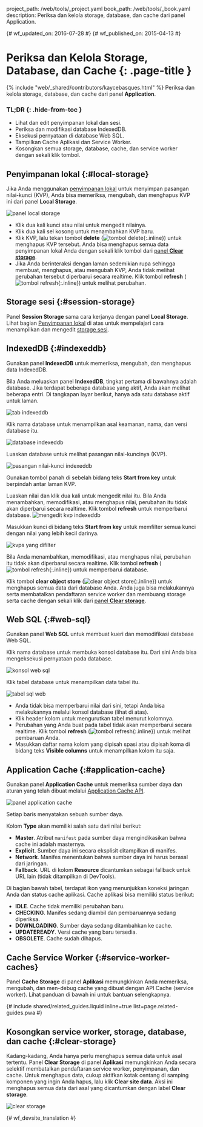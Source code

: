 project_path: /web/tools/_project.yaml
book_path: /web/tools/_book.yaml
description: Periksa dan kelola storage, database, dan cache dari panel Application.

{# wf_updated_on: 2016-07-28 #}
{# wf_published_on: 2015-04-13 #}

# Periksa dan Kelola Storage, Database, dan Cache {: .page-title }

{% include "web/_shared/contributors/kaycebasques.html" %}
Periksa dan kelola storage, database, dan cache dari panel
<strong>Application</strong>.


### TL;DR {: .hide-from-toc }
- Lihat dan edit penyimpanan lokal dan sesi.
- Periksa dan modifikasi database IndexedDB.
- Eksekusi pernyataan di database Web SQL.
- Tampilkan Cache Aplikasi dan Service Worker.
- Kosongkan semua storage, database, cache, dan service worker dengan sekali klik tombol.


## Penyimpanan lokal {:#local-storage}

Jika Anda menggunakan [penyimpanan lokal][ls] untuk menyimpan pasangan nilai-kunci (KVP), Anda bisa
memeriksa, mengubah, dan menghapus KVP ini dari panel **Local Storage**.

![panel local storage][ls-pane]

* Klik dua kali kunci atau nilai untuk mengedit nilainya.
* Klik dua kali sel kosong untuk menambahkan KVP baru.
* Klik KVP, lalu tekan tombol **delete**
  (![tombol delete][delete]{:.inline}) untuk menghapus KVP tersebut. Anda  bisa
  menghapus semua data penyimpanan lokal Anda dengan sekali klik tombol dari
  [panel **Clear storage**](#clear-storage).
* Jika Anda berinteraksi dengan laman sedemikian rupa sehingga membuat, menghapus, atau mengubah
 KVP, Anda tidak melihat perubahan tersebut diperbarui secara realtime. Klik tombol
  **refresh** (![tombol refresh][refresh]{:.inline}) untuk melihat perubahan.

[ls]: https://developer.mozilla.org/en-US/docs/Web/API/Window/localStorage
[ls-pane]: /web/tools/chrome-devtools/manage-data/imgs/local-storage.png
[refresh]: /web/tools/chrome-devtools/manage-data/imgs/refresh.png
[delete]: /web/tools/chrome-devtools/manage-data/imgs/delete.png

## Storage sesi {:#session-storage}

Panel **Session Storage** sama cara kerjanya dengan panel **Local Storage**.
 Lihat bagian [Penyimpanan lokal](#local-storage) di atas untuk mempelajari cara
menampilkan dan mengedit [storage sesi][ss].

[ss]: https://developer.mozilla.org/en-US/docs/Web/API/Window/sessionStorage

## IndexedDB {:#indexeddb}

Gunakan panel **IndexedDB** untuk memeriksa, mengubah, dan menghapus data IndexedDB.

Bila Anda meluaskan panel **IndexedDB**, tingkat pertama di bawahnya adalah
database. Jika terdapat beberapa database yang aktif, Anda akan melihat beberapa
entri. Di tangkapan layar berikut, hanya ada satu database aktif untuk laman.

![tab indexeddb][idb-tab]

Klik nama database untuk menampilkan asal keamanan, nama, dan versi
database itu.

![database indexeddb][idb-db]

Luaskan database untuk melihat pasangan nilai-kuncinya (KVP).

![pasangan nilai-kunci indexeddb][idb-kvps]

Gunakan tombol panah di sebelah bidang teks **Start from key** untuk berpindah antar
laman KVP.

Luaskan nilai dan klik dua kali untuk mengedit nilai itu.
Bila Anda menambahkan, memodifikasi, atau menghapus nilai, perubahan itu tidak akan diperbarui secara
realtime. Klik tombol **refresh** untuk memperbarui database.
![mengedit kvp indexeddb][idb-edit]

Masukkan kunci di bidang teks **Start from key** untuk memfilter semua kunci dengan
nilai yang lebih kecil darinya.

![kvps yang difilter][idb-filter]

Bila Anda menambahkan, memodifikasi, atau menghapus nilai, perubahan itu tidak akan diperbarui secara
realtime. Klik tombol **refresh** (![tombol refresh][refresh]{:.inline})
untuk memperbarui database.

Klik tombol **clear object store** (![clear object store][cos]{:.inline})
untuk menghapus semua data dari database Anda. Anda juga bisa melakukannya serta
membatalkan pendaftaran service worker dan membuang storage serta cache dengan
sekali klik dari [panel **Clear storage**](#clear-storage).

[idb-tab]: /web/tools/chrome-devtools/manage-data/imgs/idb-tab.png
[idb-db]: /web/tools/chrome-devtools/manage-data/imgs/idb-db.png
[idb-kvps]: /web/tools/chrome-devtools/manage-data/imgs/idb-kvps.png
[idb-edit]: /web/tools/chrome-devtools/manage-data/imgs/idb-edit.png
[idb-filter]: /web/tools/chrome-devtools/manage-data/imgs/idb-filter.png
[cos]: /web/tools/chrome-devtools/manage-data/imgs/clear-object-store.png

## Web SQL {:#web-sql}

Gunakan panel **Web SQL** untuk membuat kueri dan memodifikasi database Web SQL.

Klik nama database untuk membuka konsol database itu. Dari sini Anda bisa
mengeksekusi pernyataan pada database.

![konsol web sql][wsc]

Klik tabel database untuk menampilkan data tabel itu.

![tabel sql web][wst]

* Anda tidak bisa memperbarui nilai dari sini, tetapi Anda bisa melakukannya melalui konsol
  database (lihat di atas).
* Klik header kolom untuk mengurutkan tabel menurut kolomnya.
* Perubahan yang Anda buat pada tabel tidak akan memperbarui secara realtime. Klik tombol
  **refresh** (![tombol refresh][refresh]{:.inline}) untuk melihat
  pembaruan Anda.
* Masukkan daftar nama kolom yang dipisah spasi atau dipisah koma di bidang teks
  **Visible columns** untuk menampilkan kolom itu saja.

[wsc]: /web/tools/chrome-devtools/manage-data/imgs/web-sql-console.png
[wst]: /web/tools/chrome-devtools/manage-data/imgs/web-sql-table.png

## Application Cache {:#application-cache}

Gunakan panel **Application Cache** untuk memeriksa sumber daya dan aturan yang telah
dibuat melalui [Application Cache API][appcache-api].

![panel application cache][appcache]

Setiap baris menyatakan sebuah sumber daya.

Kolom **Type** akan memiliki salah satu dari nilai berikut:

* **Master**. Atribut `manifest` pada sumber daya mengindikasikan bahwa cache
  ini adalah masternya.
* **Explicit**. Sumber daya ini secara eksplisit ditampilkan di manifes.
* **Network**. Manifes menentukan bahwa sumber daya ini harus berasal dari
  jaringan.
* **Fallback**. URL di kolom **Resource** dicantumkan sebagai fallback
  untuk URL lain (tidak ditampilkan di DevTools).

Di bagian bawah tabel, terdapat ikon yang menunjukkan koneksi
jaringan Anda dan status cache aplikasi. Cache aplikasi
bisa memiliki status berikut:

* **IDLE**. Cache tidak memiliki perubahan baru.
* **CHECKING**. Manifes sedang diambil dan pembaruannya sedang diperiksa.
* **DOWNLOADING**. Sumber daya sedang ditambahkan ke cache.
* **UPDATEREADY**. Versi cache yang baru tersedia.
* **OBSOLETE**. Cache sudah dihapus.

[appcache-api]: https://developer.mozilla.org/en-US/docs/Web/HTML/Using_the_application_cache
[appcache]: /web/tools/chrome-devtools/manage-data/imgs/appcache.png

## Cache Service Worker {:#service-worker-caches}

Panel **Cache Storage** di panel **Aplikasi** memungkinkan Anda memeriksa,
mengubah, dan men-debug cache yang dibuat dengan API Cache (service worker). Lihat
panduan di bawah ini untuk bantuan selengkapnya.

{# include shared/related_guides.liquid inline=true list=page.related-guides.pwa #}

## Kosongkan service worker, storage, database, dan cache {:#clear-storage}

Kadang-kadang, Anda hanya perlu menghapus semua data untuk asal tertentu. Panel **Clear
Storage** di panel **Aplikasi** memungkinkan Anda secara selektif membatalkan pendaftaran
service worker, penyimpanan, dan cache. Untuk menghapus data, cukup aktifkan kotak centang
di samping komponen yang ingin Anda hapus, lalu klik **Clear site
data**. Aksi ini menghapus semua data dari asal yang dicantumkan dengan label
**Clear storage**.

![clear storage][clear]

[clear]: /web/tools/chrome-devtools/manage-data/imgs/clear-storage.png


{# wf_devsite_translation #}
